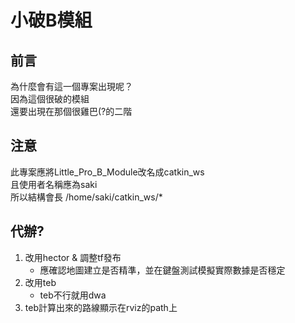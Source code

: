 # 小破B模組

## 前言

為什麼會有這一個專案出現呢？  
因為這個很破的模組  
還要出現在那個很雞巴(?的二階

## 注意

此專案應將Little_Pro_B_Module改名成catkin_ws  
且使用者名稱應為saki  
所以結構會長
/home/saki/catkin_ws/*

## 代辦?

1. 改用hector & 調整tf發布
    - 應確認地圖建立是否精準，並在鍵盤測試模擬實際數據是否穩定
2. 改用teb
    - teb不行就用dwa  
3. teb計算出來的路線顯示在rviz的path上  
